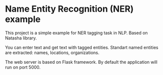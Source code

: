 # Name Entity Recognition (NER) example

This project is a simple example for NER tagging task in NLP. Based on Natasha library. 

You can enter text and get text with tagged entities. Standart named entities are extracted: names, locations, organizations.

The web server is based on Flask framework. By default the application will run on port 5000.
